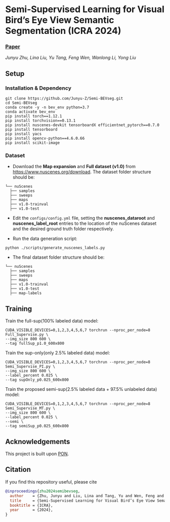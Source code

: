 # Semi-Supervised Learning for Visual Bird’s Eye View Semantic Segmentation (ICRA 2024)
### [Paper](https://arxiv.org/pdf/2308.14525.pdf)
*Junyu Zhu, Lina Liu, Yu Tang, Feng Wen, Wanlong Li, Yong Liu*

## Setup

### Installation & Dependency
```
git clone https://github.com/Junyu-Z/Semi-BEVseg.git
cd Semi-BEVseg
conda create -y -n bev_env python=3.7
conda activate bev_env
pip install torch==1.12.1
pip install torchvision==0.13.1
pip install nuscenes-devkit tensorboardX efficientnet_pytorch==0.7.0
pip install tensorboard
pip install yacs
pip install opencv-python==4.6.0.66
pip install scikit-image
```

### Dataset
* Download the **Map expansion** and **Full dataset (v1.0)** from https://www.nuscenes.org/download. The dataset folder structure should be:
```
└── nuScenes
  ├── samples
  ├── sweeps
  ├── maps
  ├── v1.0-trainval
  ├── v1.0-test
```
* Edit the `configs/config.yml` file, setting the **nuscenes_dataroot** and **nuscenes_label_root** entries to the location of the nuScenes dataset and the desired ground truth folder respectively.

* Run the data generation script:
```
python ./scripts/generate_nuscenes_labels.py
```

* The final dataset folder structure should be:
```
└── nuScenes
  ├── samples
  ├── sweeps
  ├── maps
  ├── v1.0-trainval
  ├── v1.0-test
  ├── map-labels
```

## Training
Train  the full-sup(100% labeled data) model:
```
CUDA_VISIBLE_DEVICES=0,1,2,3,4,5,6,7 torchrun --nproc_per_node=8 Full_Supervise.py \
--img_size 800 600 \
--tag fullSup_p1.0_600x800
```

Train the sup-only(only 2.5% labeled data) model:
```
CUDA_VISIBLE_DEVICES=0,1,2,3,4,5,6,7 torchrun --nproc_per_node=8 Semi_Supervise_PI.py \
--img_size 800 600 \
--label_percent 0.025 \
--tag supOnly_p0.025_600x800
```

Train the proposed semi-sup(2.5% labeled data + 97.5% unlabeled data) model:
```
CUDA_VISIBLE_DEVICES=0,1,2,3,4,5,6,7 torchrun --nproc_per_node=8 Semi_Supervise_MT.py \
--img_size 800 600 \
--label_percent 0.025 \
--semi \
--tag semiSup_p0.025_600x800
```

## Acknowledgements
This project is built upon [PON](https://github.com/tom-roddick/mono-semantic-maps).

## Citation
If you find this repository useful, please cite
```bibtex
@inproceedings{zhu2024semibevseg,
  author    = {Zhu, Junyu and Liu, Lina and Tang, Yu and Wen, Feng and Li, Wanlong and Liu, Yong},
  title     = {Semi-Supervised Learning for Visual Bird’s Eye View Semantic Segmentation}, 
  booktitle = {ICRA},
  year      = {2024},
}
```
